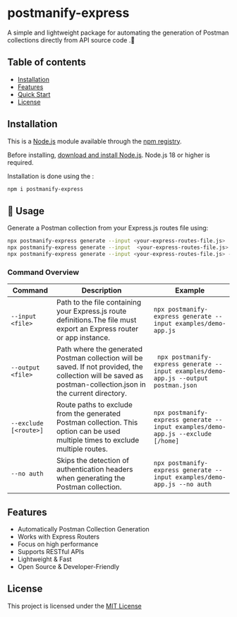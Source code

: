 # postmanify-express

A simple and lightweight package for automating the generation of Postman collections directly from API source code .🚀

## Table of contents

- [Installation](#Installation)
- [Features](#Features)
- [Quick Start](#Quick-Start)
- [License](#license)

## Installation

This is a [Node.js](https://nodejs.org/en/) module available through the
[npm registry](https://www.npmjs.com/).

Before installing, [download and install Node.js](https://nodejs.org/en/download/).
Node.js 18 or higher is required.

Installation is done using the :

```bash
npm i postmanify-express
```

## 🚀 Usage

Generate a Postman collection from your Express.js routes file using:

```bash
npx postmanify-express generate --input <your-express-routes-file.js>
npx postmanify-express generate --input  <your-express-routes-file.js> --output <your-api-collection.json>
npx postmanify-express generate --input <your-express-routes-file.js> --exclude [<route>]

```

### Command Overview

| Command                | Description                                                                                                                                                   | Example                                                                               |
| ---------------------- | ------------------------------------------------------------------------------------------------------------------------------------------------------------- | ------------------------------------------------------------------------------------- |
| `--input <file>`       | Path to the file containing your Express.js route definitions.The file must export an Express router or app instance.                                         | `npx postmanify-express generate --input examples/demo-app.js`                        |
| `--output <file>`      | Path where the generated Postman collection will be saved. If not provided, the collection will be saved as postman-collection.json in the current directory. | ` npx postmanify-express generate --input examples/demo-app.js --output postman.json` |
| `--exclude [<route>] ` | Route paths to exclude from the generated Postman collection. This option can be used multiple times to exclude multiple routes.                              | `npx postmanify-express generate --input examples/demo-app.js --exclude [/home]`      |
| `--no auth`            | Skips the detection of authentication headers when generating the Postman collection.                                                                         | `npx postmanify-express generate --input examples/demo-app.js --no auth`              |

## Features

- Automatically Postman Collection Generation
- Works with Express Routers
- Focus on high performance
- Supports RESTful APIs
- Lightweight & Fast
- Open Source & Developer-Friendly

## License

This project is licensed under the [MIT License](https://opensource.org/license/mit)
